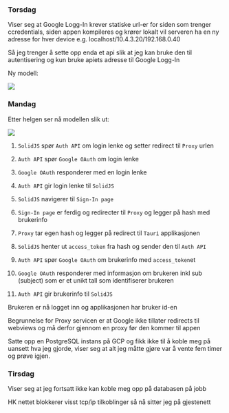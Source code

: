 ### Torsdag

Viser seg at Google Logg-In krever statiske url-er for siden som trenger ccredentials, siden appen kompileres og krører lokalt vil serveren ha en ny adresse for hver device e.g. localhost/10.4.3.20/192.168.0.40

Så jeg trenger å sette opp enda et api slik at jeg kan bruke den til autentisering og kun bruke apiets adresse til Google Logg-In

Ny modell:

[![](https://mermaid.ink/img/pako:eNpVUl1PgzAU_SvNfdIIc8CYgwcT9pFlRpMpPkmN6cYdI0I7SxudC__dwj7c-tDee3p6Tu_N3cFSpAghZJJt1uTxhfJKL_bJK9MyJ0l7vFNOzIqSWBR5-hAfcuRpG5y9mo7mJDHbgTFMxkyxBauQRPPZARwlV3NRqUxi_Px4fQAnSaTV-p_ValM-3k2FyAokcZ5xe8brBoyIbesK5YcSn8jJDZH4pbFStn1PhpQPzXVqbJs0OvJJIbKckwabUD65RMbG6ELznHbmdFJsLDJUt0oyXq2ELEljSL5zU8JJYNQwR2efGYIFJcqS5anp-a6pk4JaY4kUQhOmuGK6UBQorw2VaSXiLV9CqKRGC_TGCOE4Z6bVJYQrVlQG3TD-JkR5JJkUwh38QOh0Atf1fd_zgkHQ9Zy-BVuD9vodt-u4nuN43l3P873agt9WoNsZBI7bM2y_G_gD13ctwDRXQj7tp6QdlvoPCtyunA?type=png)](https://mermaid.live/edit#pako:eNpVUl1PgzAU_SvNfdIIc8CYgwcT9pFlRpMpPkmN6cYdI0I7SxudC__dwj7c-tDee3p6Tu_N3cFSpAghZJJt1uTxhfJKL_bJK9MyJ0l7vFNOzIqSWBR5-hAfcuRpG5y9mo7mJDHbgTFMxkyxBauQRPPZARwlV3NRqUxi_Px4fQAnSaTV-p_ValM-3k2FyAokcZ5xe8brBoyIbesK5YcSn8jJDZH4pbFStn1PhpQPzXVqbJs0OvJJIbKckwabUD65RMbG6ELznHbmdFJsLDJUt0oyXq2ELEljSL5zU8JJYNQwR2efGYIFJcqS5anp-a6pk4JaY4kUQhOmuGK6UBQorw2VaSXiLV9CqKRGC_TGCOE4Z6bVJYQrVlQG3TD-JkR5JJkUwh38QOh0Atf1fd_zgkHQ9Zy-BVuD9vodt-u4nuN43l3P873agt9WoNsZBI7bM2y_G_gD13ctwDRXQj7tp6QdlvoPCtyunA)

### Mandag

Etter helgen ser nå modellen slik ut:

[![](https://mermaid.ink/img/pako:eNpNUtuO2yAQ_ZURT61qe21sx7FVVXKu2mqrpnWfalYVuxAHKYYUg7pplH8v2KkUHmDOBWaAuaBXxTiqUKfp6QBP34kc7MsEflCrBbTj8kwkuFG3jToK9rm5YS7ZGNzt2i530Lrp5li0K2roCx041LvHG7ls3-3UYDrNm29P72_kuq2tOdy5Nu3DTqu3MyETMSYjcnXZKtUdOXz1_quntm0jOhk-SjjRjj97qoYwtAPXvwSDD6D5b8sHE4afYEHkwmnMVeVhPZk_hiEkEWQRzCNIXOS1NZHrUcERpBGUToknZTUlgHyCW1eCh7MJbojceFhMcHxAn8bn7bh5MJrKYa90D74K-CPctQXz1qW3Le_KW6AA9Vz3VDD3SRf_DgSZA-85QZULGd9TezQEEXl1VmqNas7yFVVGWx4ge3IH8ZWg7m96VO3pcXDsicqfSvX_TQ6i6oLeUJUWUYnxLJ4laZYUMU4CdEZVUiQRjhOM0zxLi1kaZ9cA_R0PiKN5meCsnJd5XOZznOMAcSaM0l-mthq76_oPqNW1Vg?type=png)](https://mermaid.live/edit#pako:eNpNUtuO2yAQ_ZURT61qe21sx7FVVXKu2mqrpnWfalYVuxAHKYYUg7pplH8v2KkUHmDOBWaAuaBXxTiqUKfp6QBP34kc7MsEflCrBbTj8kwkuFG3jToK9rm5YS7ZGNzt2i530Lrp5li0K2roCx041LvHG7ls3-3UYDrNm29P72_kuq2tOdy5Nu3DTqu3MyETMSYjcnXZKtUdOXz1_quntm0jOhk-SjjRjj97qoYwtAPXvwSDD6D5b8sHE4afYEHkwmnMVeVhPZk_hiEkEWQRzCNIXOS1NZHrUcERpBGUToknZTUlgHyCW1eCh7MJbojceFhMcHxAn8bn7bh5MJrKYa90D74K-CPctQXz1qW3Le_KW6AA9Vz3VDD3SRf_DgSZA-85QZULGd9TezQEEXl1VmqNas7yFVVGWx4ge3IH8ZWg7m96VO3pcXDsicqfSvX_TQ6i6oLeUJUWUYnxLJ4laZYUMU4CdEZVUiQRjhOM0zxLi1kaZ9cA_R0PiKN5meCsnJd5XOZznOMAcSaM0l-mthq76_oPqNW1Vg)

1. `SolidJS` spør `Auth API` om login lenke og setter redirect til `Proxy` urlen

2. `Auth API` spør `Google OAuth` om login lenke

3. `Google OAuth` responderer med en login lenke

4. `Auth API` gir login lenke til `SolidJS`

5. `SolidJS` navigerer til `Sign-In page`

6. `Sign-In page` er ferdig og redirecter til `Proxy` og legger på hash med brukerinfo

7. `Proxy` tar egen hash og legger på redirect til `Tauri` applikasjonen

8. `SolidJS` henter ut `access_token` fra hash og sender den til `Auth API`

9. `Auth API` spør `Google OAuth` om brukerinfo med `access_token`et

10. `Google OAuth` responderer med informasjon om brukeren inkl sub (subject) som er et unikt tall som identifiserer brukeren

11. `Auth API` gir brukerinfo til `SolidJS`

Brukeren er nå logget inn og applikasjonen har bruker id-en

Begrunnelse for Proxy servicen er at Google ikke tillater redirects til webviews og må derfor gjennom en proxy før den kommer til appen

Satte opp en PostgreSQL instans på GCP og fikk ikke til å koble meg på uansett hva jeg gjorde, viser seg at alt jeg måtte gjøre var å vente fem timer og prøve igjen.

### Tirsdag

Viser seg at jeg fortsatt ikke kan koble meg opp på databasen på jobb

HK nettet blokkerer visst tcp/ip tilkoblinger så nå sitter jeg på gjestenett
